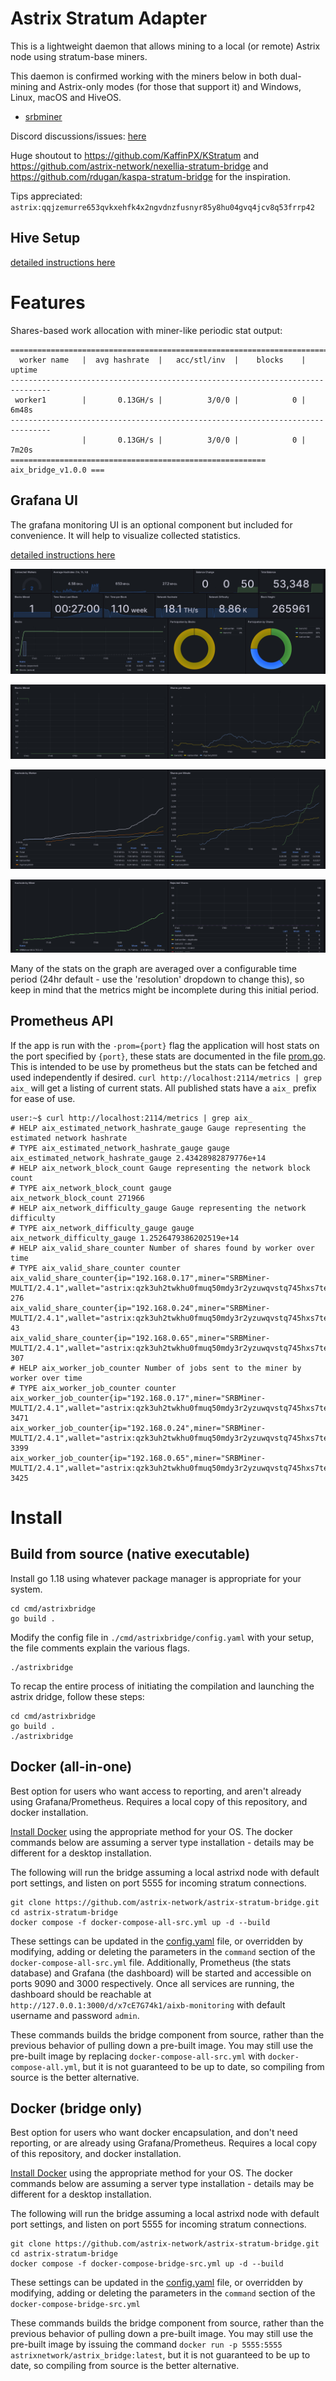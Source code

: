 # Astrix Stratum Adapter

This is a lightweight daemon that allows mining to a local (or remote)
Astrix node using stratum-base miners.

This daemon is confirmed working with the miners below in both dual-mining
and Astrix-only modes (for those that support it) and Windows, Linux,
macOS and HiveOS.

- [srbminer](https://github.com/doktor83/SRBMiner-Multi/releases)

Discord discussions/issues: [here](https://discord.gg/cwfDZJ9dHx)

Huge shoutout to https://github.com/KaffinPX/KStratum and
https://github.com/astrix-network/nexellia-stratum-bridge and
https://github.com/rdugan/kaspa-stratum-bridge for the inspiration.

Tips appreciated: `astrix:qqjzemurre653qvkxehfk4x2ngvdnzfusnyr85y8hu04gvq4jcv8q53frrp42`

## Hive Setup

[detailed instructions here](docs/hive-setup.md)

# Features

Shares-based work allocation with miner-like periodic stat output:

```
===============================================================================
  worker name   |  avg hashrate  |   acc/stl/inv  |    blocks    |    uptime
-------------------------------------------------------------------------------
 worker1        |       0.13GH/s |          3/0/0 |            0 |       6m48s
-------------------------------------------------------------------------------
                |       0.13GH/s |          3/0/0 |            0 |       7m20s
========================================================= aix_bridge_v1.0.0 ===
```

## Grafana UI

The grafana monitoring UI is an optional component but included for
convenience. It will help to visualize collected statistics.

[detailed instructions here](docs/monitoring-setup.md)

![Grafana Monitoring 1](docs/images/grafana-1.png)

![Grafana Monitoring 2](docs/images/grafana-2.png)

![Grafana AIXB Monitoring 1](docs/images/grafana-3.png)

![Grafana AIXB Monitoring 2](docs/images/grafana-4.png)

Many of the stats on the graph are averaged over a configurable time
period (24hr default - use the 'resolution' dropdown to change this), so
keep in mind that the metrics might be incomplete during this initial
period.

## Prometheus API

If the app is run with the `-prom={port}` flag the application will host
stats on the port specified by `{port}`, these stats are documented in
the file [prom.go](src/astrixstratum/prom.go). This is intended to be use
by prometheus but the stats can be fetched and used independently if
desired. `curl http://localhost:2114/metrics | grep aix_` will get a
listing of current stats. All published stats have a `aix_` prefix for
ease of use.

```
user:~$ curl http://localhost:2114/metrics | grep aix_
# HELP aix_estimated_network_hashrate_gauge Gauge representing the estimated network hashrate
# TYPE aix_estimated_network_hashrate_gauge gauge
aix_estimated_network_hashrate_gauge 2.43428982879776e+14
# HELP aix_network_block_count Gauge representing the network block count
# TYPE aix_network_block_count gauge
aix_network_block_count 271966
# HELP aix_network_difficulty_gauge Gauge representing the network difficulty
# TYPE aix_network_difficulty_gauge gauge
aix_network_difficulty_gauge 1.2526479386202519e+14
# HELP aix_valid_share_counter Number of shares found by worker over time
# TYPE aix_valid_share_counter counter
aix_valid_share_counter{ip="192.168.0.17",miner="SRBMiner-MULTI/2.4.1",wallet="astrix:qzk3uh2twkhu0fmuq50mdy3r2yzuwqvstq745hxs7tet25hfd4egcafcdmpdl",worker="002"} 276
aix_valid_share_counter{ip="192.168.0.24",miner="SRBMiner-MULTI/2.4.1",wallet="astrix:qzk3uh2twkhu0fmuq50mdy3r2yzuwqvstq745hxs7tet25hfd4egcafcdmpdl",worker="003"} 43
aix_valid_share_counter{ip="192.168.0.65",miner="SRBMiner-MULTI/2.4.1",wallet="astrix:qzk3uh2twkhu0fmuq50mdy3r2yzuwqvstq745hxs7tet25hfd4egcafcdmpdl",worker="001"} 307
# HELP aix_worker_job_counter Number of jobs sent to the miner by worker over time
# TYPE aix_worker_job_counter counter
aix_worker_job_counter{ip="192.168.0.17",miner="SRBMiner-MULTI/2.4.1",wallet="astrix:qzk3uh2twkhu0fmuq50mdy3r2yzuwqvstq745hxs7tet25hfd4egcafcdmpdl",worker="002"} 3471
aix_worker_job_counter{ip="192.168.0.24",miner="SRBMiner-MULTI/2.4.1",wallet="astrix:qzk3uh2twkhu0fmuq50mdy3r2yzuwqvstq745hxs7tet25hfd4egcafcdmpdl",worker="003"} 3399
aix_worker_job_counter{ip="192.168.0.65",miner="SRBMiner-MULTI/2.4.1",wallet="astrix:qzk3uh2twkhu0fmuq50mdy3r2yzuwqvstq745hxs7tet25hfd4egcafcdmpdl",worker="001"} 3425
```

# Install

## Build from source (native executable)

Install go 1.18 using whatever package manager is appropriate for your
system.

```
cd cmd/astrixbridge
go build .
```

Modify the config file in `./cmd/astrixbridge/config.yaml` with your setup,
the file comments explain the various flags.

```
./astrixbridge
```

To recap the entire process of initiating the compilation and launching
the astrix dridge, follow these steps:

```
cd cmd/astrixbridge
go build .
./astrixbridge
```

## Docker (all-in-one)

Best option for users who want access to reporting, and aren't already
using Grafana/Prometheus. Requires a local copy of this repository, and
docker installation.

[Install Docker](https://docs.docker.com/engine/install/) using the
appropriate method for your OS. The docker commands below are assuming a
server type installation - details may be different for a desktop
installation.

The following will run the bridge assuming a local astrixd node with
default port settings, and listen on port 5555 for incoming stratum
connections.

```
git clone https://github.com/astrix-network/astrix-stratum-bridge.git
cd astrix-stratum-bridge
docker compose -f docker-compose-all-src.yml up -d --build
```

These settings can be updated in the [config.yaml](cmd/astrixbridge/config.yaml)
file, or overridden by modifying, adding or deleting the parameters in the
`command` section of the `docker-compose-all-src.yml` file. Additionally,
Prometheus (the stats database) and Grafana (the dashboard) will be
started and accessible on ports 9090 and 3000 respectively. Once all
services are running, the dashboard should be reachable at
`http://127.0.0.1:3000/d/x7cE7G74k1/aixb-monitoring` with default
username and password `admin`.

These commands builds the bridge component from source, rather than
the previous behavior of pulling down a pre-built image. You may still
use the pre-built image by replacing `docker-compose-all-src.yml` with
`docker-compose-all.yml`, but it is not guaranteed to be up to date, so
compiling from source is the better alternative.

## Docker (bridge only)

Best option for users who want docker encapsulation, and don't need
reporting, or are already using Grafana/Prometheus. Requires a local
copy of this repository, and docker installation.

[Install Docker](https://docs.docker.com/engine/install/) using the
appropriate method for your OS. The docker commands below are assuming a
server type installation - details may be different for a desktop
installation.

The following will run the bridge assuming a local astrixd node with
default port settings, and listen on port 5555 for incoming stratum
connections.

```
git clone https://github.com/astrix-network/astrix-stratum-bridge.git
cd astrix-stratum-bridge
docker compose -f docker-compose-bridge-src.yml up -d --build
```

These settings can be updated in the [config.yaml](cmd/astrixbridge/config.yaml)
file, or overridden by modifying, adding or deleting the parameters in the
`command` section of the `docker-compose-bridge-src.yml`

These commands builds the bridge component from source, rather than the
previous behavior of pulling down a pre-built image. You may still use
the pre-built image by issuing the command `docker run -p 5555:5555 astrixnetwork/astrix_bridge:latest`,
but it is not guaranteed to be up to date, so compiling from source is
the better alternative.
